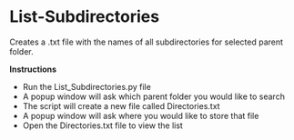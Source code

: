 # List-Subdirectories
Creates a .txt file with the names of all subdirectories for selected parent folder.

__Instructions__
- Run the List_Subdirectories.py file
- A popup window will ask which parent folder you would like to search
- The script will create a new file called Directories.txt
- A popup window will ask where you would like to store that file
- Open the Directories.txt file to view the list